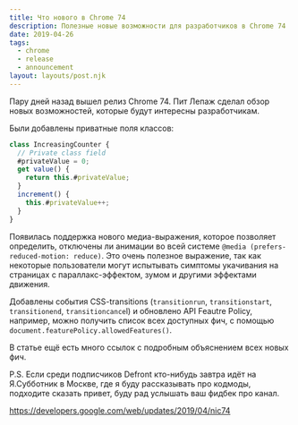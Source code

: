 ```yaml
---
title: Что нового в Chrome 74
description: Полезные новые возможности для разработчиков в Chrome 74
date: 2019-04-26
tags:
  - chrome
  - release
  - announcement
layout: layouts/post.njk
---
```

Пару дней назад вышел релиз Chrome 74. Пит Лепаж сделал обзор новых возможностей, которые будут интересны разработчикам.

Были добавлены приватные поля классов:

```javascript
class IncreasingCounter {
  // Private class field
  #privateValue = 0;
  get value() {
    return this.#privateValue;
  }
  increment() {
    this.#privateValue++;
  }
}
```

Появилась поддержка нового медиа-выражения, которое позволяет определить, отключены ли анимации во всей системе `@media (prefers-reduced-motion: reduce)`. Это очень полезное выражение, так как некоторые пользователи могут испытывать симптомы укачивания на страницах с параллакс-эффектом, зумом и другими эффектами движения.

Добавлены события CSS-transitions (`transitionrun`, `transitionstart`, `transitionend`, `transitioncance`l) и обновлено API Feautre Policy, например, можно получить список всех доступных фич, с помощью `document.featurePolicy.allowedFeatures()`.

В статье ещё есть много ссылок с подробным объяснением всех новых фич.

P.S. Если среди подписчиков Defront кто-нибудь завтра идёт на Я.Субботник в Москве, где я буду рассказывать про кодмоды, подходите сказать привет, буду рад услышать ваш фидбек про канал.

https://developers.google.com/web/updates/2019/04/nic74
